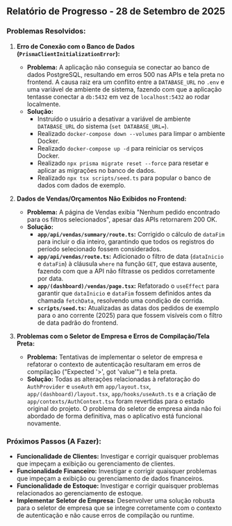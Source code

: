 ## Relatório de Progresso - 28 de Setembro de 2025

### Problemas Resolvidos:

1.  **Erro de Conexão com o Banco de Dados (`PrismaClientInitializationError`):**
    *   **Problema:** A aplicação não conseguia se conectar ao banco de dados PostgreSQL, resultando em erros 500 nas APIs e tela preta no frontend. A causa raiz era um conflito entre a `DATABASE_URL` no `.env` e uma variável de ambiente de sistema, fazendo com que a aplicação tentasse conectar a `db:5432` em vez de `localhost:5432` ao rodar localmente.
    *   **Solução:**
        *   Instruído o usuário a desativar a variável de ambiente `DATABASE_URL` do sistema (`set DATABASE_URL=`).
        *   Realizado `docker-compose down --volumes` para limpar o ambiente Docker.
        *   Realizado `docker-compose up -d` para reiniciar os serviços Docker.
        *   Realizado `npx prisma migrate reset --force` para resetar e aplicar as migrações no banco de dados.
        *   Realizado `npx tsx scripts/seed.ts` para popular o banco de dados com dados de exemplo.

2.  **Dados de Vendas/Orçamentos Não Exibidos no Frontend:**
    *   **Problema:** A página de Vendas exibia "Nenhum pedido encontrado para os filtros selecionados", apesar das APIs retornarem 200 OK.
    *   **Solução:**
        *   **`app/api/vendas/summary/route.ts`:** Corrigido o cálculo de `dataFim` para incluir o dia inteiro, garantindo que todos os registros do período selecionado fossem considerados.
        *   **`app/api/vendas/route.ts`:** Adicionado o filtro de data (`dataInicio` e `dataFim`) à cláusula `where` na função `GET`, que estava ausente, fazendo com que a API não filtrasse os pedidos corretamente por data.
        *   **`app/(dashboard)/vendas/page.tsx`:** Refatorado o `useEffect` para garantir que `dataInicio` e `dataFim` fossem definidos antes da chamada `fetchData`, resolvendo uma condição de corrida.
        *   **`scripts/seed.ts`:** Atualizadas as datas dos pedidos de exemplo para o ano corrente (2025) para que fossem visíveis com o filtro de data padrão do frontend.

3.  **Problemas com o Seletor de Empresa e Erros de Compilação/Tela Preta:**
    *   **Problema:** Tentativas de implementar o seletor de empresa e refatorar o contexto de autenticação resultaram em erros de compilação ("Expected '>', got 'value'") e tela preta.
    *   **Solução:** Todas as alterações relacionadas à refatoração do `AuthProvider` e `useAuth` em `app/layout.tsx`, `app/(dashboard)/layout.tsx`, `app/hooks/useAuth.ts` e a criação de `app/contexts/AuthContext.tsx` foram revertidas para o estado original do projeto. O problema do seletor de empresa ainda não foi abordado de forma definitiva, mas o aplicativo está funcional novamente.

### Próximos Passos (A Fazer):

*   **Funcionalidade de Clientes:** Investigar e corrigir quaisquer problemas que impeçam a exibição ou gerenciamento de clientes.
*   **Funcionalidade Financeiro:** Investigar e corrigir quaisquer problemas que impeçam a exibição ou gerenciamento de dados financeiros.
*   **Funcionalidade de Estoque:** Investigar e corrigir quaisquer problemas relacionados ao gerenciamento de estoque.
*   **Implementar Seletor de Empresa:** Desenvolver uma solução robusta para o seletor de empresa que se integre corretamente com o contexto de autenticação e não cause erros de compilação ou runtime.